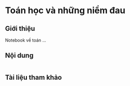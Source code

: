 # Toán học và những niềm đau

## Giới thiệu

Notebook về toán ...

## Nội dung

```{tableofcontents}
```

## Tài liệu tham khảo

```{bibliography}
```